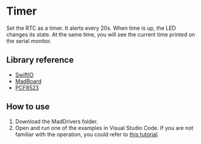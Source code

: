 # Timer

Set the RTC as a timer. It alerts every 20s. When time is up, the LED changes its state. At the same time, you will see the current time printed on the serial monitor.

## Library reference

* [SwiftIO](https://github.com/madmachineio/SwiftIO)
* [MadBoard](https://github.com/madmachineio/MadBoards)
* [PCF8523](https://github.com/madmachineio/MadDrivers/tree/main/Sources/PCF8523/PCF8523.swift)

## How to use

1. Download the MadDrivers folder.
2. Open and run one of the examples in Visual Studio Code. If you are not familiar with the operation, you could refer to [this tutorial](https://docs.madmachine.io/overview/advanced/run-example).
 

